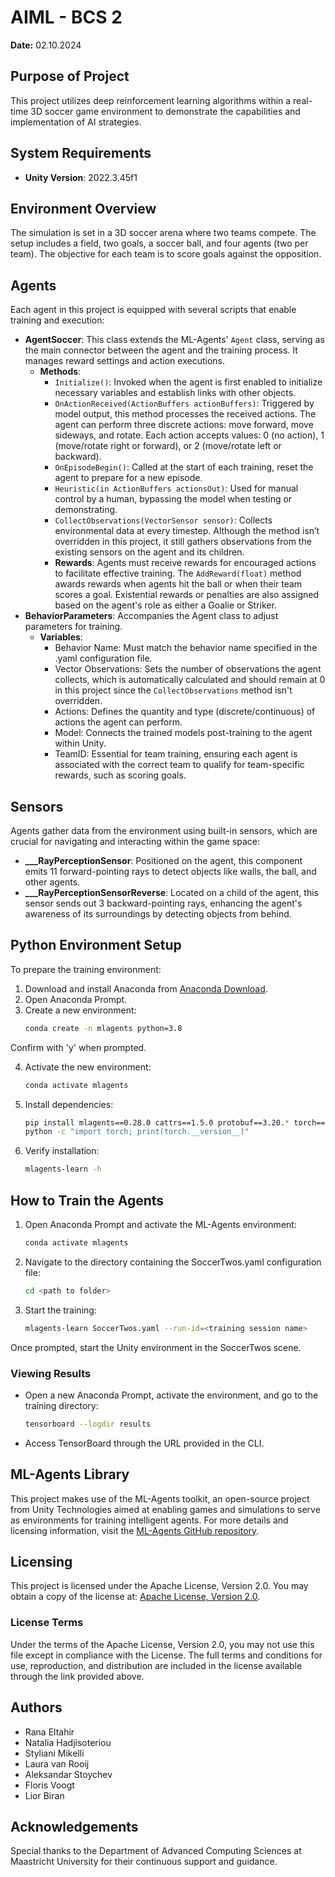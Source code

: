 # AIML - BCS 2

**Date:** 02.10.2024

## Purpose of Project
This project utilizes deep reinforcement learning algorithms within a real-time 3D soccer game environment to demonstrate the capabilities and implementation of AI strategies.

## System Requirements
- **Unity Version**: 2022.3.45f1

## Environment Overview
The simulation is set in a 3D soccer arena where two teams compete. The setup includes a field, two goals, a soccer ball, and four agents (two per team). The objective for each team is to score goals against the opposition.

## Agents
Each agent in this project is equipped with several scripts that enable training and execution:
- **AgentSoccer**: This class extends the ML-Agents' `Agent` class, serving as the main connector between the agent and the training process. It manages reward settings and action executions.
  - **Methods**:
    - `Initialize()`: Invoked when the agent is first enabled to initialize necessary variables and establish links with other objects.
    - `OnActionReceived(ActionBuffers actionBuffers)`: Triggered by model output, this method processes the received actions. The agent can perform three discrete actions: move forward, move sideways, and rotate. Each action accepts values: 0 (no action), 1 (move/rotate right or forward), or 2 (move/rotate left or backward).
    - `OnEpisodeBegin()`: Called at the start of each training, reset the agent to prepare for a new episode.
    - `Heuristic(in ActionBuffers actionsOut)`: Used for manual control by a human, bypassing the model when testing or demonstrating.
    - `CollectObservations(VectorSensor sensor)`: Collects environmental data at every timestep. Although the method isn’t overridden in this project, it still gathers observations from the existing sensors on the agent and its children.
    - **Rewards**: Agents must receive rewards for encouraged actions to facilitate effective training. The `AddReward(float)` method awards rewards when agents hit the ball or when their team scores a goal. Existential rewards or penalties are also assigned based on the agent's role as either a Goalie or Striker.
- **BehaviorParameters**: Accompanies the Agent class to adjust parameters for training.
  - **Variables**:
    - Behavior Name: Must match the behavior name specified in the .yaml configuration file.
    - Vector Observations: Sets the number of observations the agent collects, which is automatically calculated and should remain at 0 in this project since the `CollectObservations` method isn't overridden.
    - Actions: Defines the quantity and type (discrete/continuous) of actions the agent can perform.
    - Model: Connects the trained models post-training to the agent within Unity.
    - TeamID: Essential for team training, ensuring each agent is associated with the correct team to qualify for team-specific rewards, such as scoring goals.

## Sensors
Agents gather data from the environment using built-in sensors, which are crucial for navigating and interacting within the game space:
- **___RayPerceptionSensor**: Positioned on the agent, this component emits 11 forward-pointing rays to detect objects like walls, the ball, and other agents.
- **___RayPerceptionSensorReverse**: Located on a child of the agent, this sensor sends out 3 backward-pointing rays, enhancing the agent's awareness of its surroundings by detecting objects from behind.


## Python Environment Setup
To prepare the training environment:
1. Download and install Anaconda from [Anaconda Download](https://www.anaconda.com/download/success).
2. Open Anaconda Prompt.
3. Create a new environment:
   ```bash
   conda create -n mlagents python=3.8
  Confirm with 'y' when prompted.

4. Activate the new environment:
   ```bash
   conda activate mlagents
5. Install dependencies:
   ```bash
   pip install mlagents==0.28.0 cattrs==1.5.0 protobuf==3.20.* torch==1.10.0+cpu torchvision==0.11.1+cpu torchaudio==0.10.0+cpu -f https://download.pytorch.org/whl/cpu/torch_stable.html numpy==1.19.5 six
   python -c "import torch; print(torch.__version__)"
6. Verify installation:
   ```bash
   mlagents-learn -h

## How to Train the Agents
1. Open Anaconda Prompt and activate the ML-Agents environment:
   ```bash
   conda activate mlagents
2. Navigate to the directory containing the SoccerTwos.yaml configuration file:
   ```bash
   cd <path to folder>
3. Start the training:
   ```bash
   mlagents-learn SoccerTwos.yaml --run-id=<training session name>
Once prompted, start the Unity environment in the SoccerTwos scene.

### Viewing Results
- Open a new Anaconda Prompt, activate the environment, and go to the training directory:
  ```bash
  tensorboard --logdir results
- Access TensorBoard through the URL provided in the CLI.

## ML-Agents Library
This project makes use of the ML-Agents toolkit, an open-source project from Unity Technologies aimed at enabling games and simulations to serve as environments for training intelligent agents. For more details and licensing information, visit the [ML-Agents GitHub repository](https://github.com/Unity-Technologies/ml-agents).

## Licensing
This project is licensed under the Apache License, Version 2.0. You may obtain a copy of the license at: [Apache License, Version 2.0](http://www.apache.org/licenses/LICENSE-2.0).

### License Terms
Under the terms of the Apache License, Version 2.0, you may not use this file except in compliance with the License. The full terms and conditions for use, reproduction, and distribution are included in the license available through the link provided above.

## Authors
- Rana Eltahir
- Natalia Hadjisoteriou
- Styliani Mikelli
- Laura van Rooij
- Aleksandar Stoychev
- Floris Voogt
- Lior Biran

## Acknowledgements
Special thanks to the Department of Advanced Computing Sciences at Maastricht University for their continuous support and guidance.


